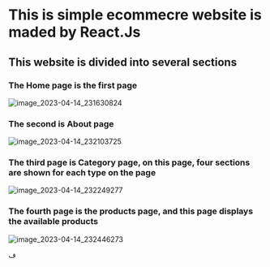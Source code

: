 # This is simple ecommecre website is maded by React.Js
## This website is divided into several sections
### The Home page is the first page

![image_2023-04-14_231630824](https://user-images.githubusercontent.com/102171363/232156361-991fb7ce-d32a-461b-93b2-464d106167e7.png)

### The second is About page

![image_2023-04-14_232103725](https://user-images.githubusercontent.com/102171363/232156982-6f278dcc-1dd9-47b7-9288-4dce4edc1650.png)

### The third page is Category page,  on this page, four sections are shown for each type on the page

![image_2023-04-14_232249277](https://user-images.githubusercontent.com/102171363/232157243-c51b9171-8d26-4d85-91d3-464c45554ada.png)

### The fourth page is the products page, and this page displays the available products

![image_2023-04-14_232446273](https://user-images.githubusercontent.com/102171363/232157486-efb91b0b-d2b8-486d-a59b-bc882d05188a.png)



ف

